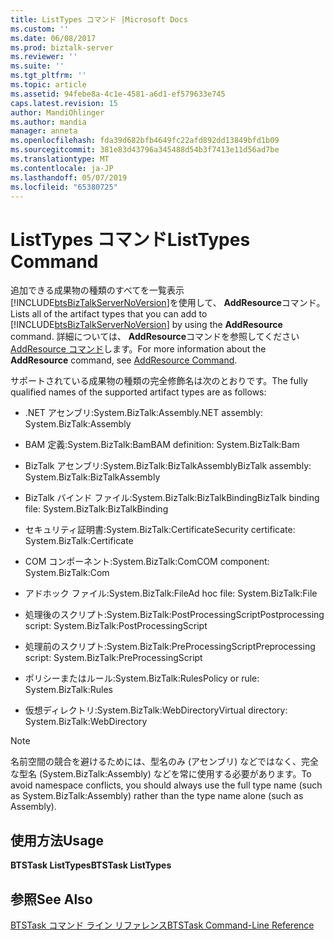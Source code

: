 ```yaml
---
title: ListTypes コマンド |Microsoft Docs
ms.custom: ''
ms.date: 06/08/2017
ms.prod: biztalk-server
ms.reviewer: ''
ms.suite: ''
ms.tgt_pltfrm: ''
ms.topic: article
ms.assetid: 94febe8a-4c1e-4581-a6d1-ef579633e745
caps.latest.revision: 15
author: MandiOhlinger
ms.author: mandia
manager: anneta
ms.openlocfilehash: fda39d682bfb4649fc22afd892dd13849bfd1b09
ms.sourcegitcommit: 381e83d43796a345488d54b3f7413e11d56ad7be
ms.translationtype: MT
ms.contentlocale: ja-JP
ms.lasthandoff: 05/07/2019
ms.locfileid: "65380725"
---
```

# <a name="listtypes-command"></a><span data-ttu-id="55abb-102">ListTypes コマンド</span><span class="sxs-lookup"><span data-stu-id="55abb-102">ListTypes Command</span></span>
<span data-ttu-id="55abb-103">追加できる成果物の種類のすべてを一覧表示[!INCLUDE[btsBizTalkServerNoVersion](../includes/btsbiztalkservernoversion-md.md)]を使用して、 **AddResource**コマンド。</span><span class="sxs-lookup"><span data-stu-id="55abb-103">Lists all of the artifact types that you can add to [!INCLUDE[btsBizTalkServerNoVersion](../includes/btsbiztalkservernoversion-md.md)] by using the **AddResource** command.</span></span> <span data-ttu-id="55abb-104">詳細については、 **AddResource**コマンドを参照してください[AddResource コマンド](../core/addresource-command.md)します。</span><span class="sxs-lookup"><span data-stu-id="55abb-104">For more information about the **AddResource** command, see [AddResource Command](../core/addresource-command.md).</span></span>  
  
 <span data-ttu-id="55abb-105">サポートされている成果物の種類の完全修飾名は次のとおりです。</span><span class="sxs-lookup"><span data-stu-id="55abb-105">The fully qualified names of the supported artifact types are as follows:</span></span>  
  
-   <span data-ttu-id="55abb-106">.NET アセンブリ:System.BizTalk:Assembly</span><span class="sxs-lookup"><span data-stu-id="55abb-106">.NET assembly: System.BizTalk:Assembly</span></span>  
  
-   <span data-ttu-id="55abb-107">BAM 定義:System.BizTalk:Bam</span><span class="sxs-lookup"><span data-stu-id="55abb-107">BAM definition: System.BizTalk:Bam</span></span>  
  
-   <span data-ttu-id="55abb-108">BizTalk アセンブリ:System.BizTalk:BizTalkAssembly</span><span class="sxs-lookup"><span data-stu-id="55abb-108">BizTalk assembly: System.BizTalk:BizTalkAssembly</span></span>  
  
-   <span data-ttu-id="55abb-109">BizTalk バインド ファイル:System.BizTalk:BizTalkBinding</span><span class="sxs-lookup"><span data-stu-id="55abb-109">BizTalk binding file: System.BizTalk:BizTalkBinding</span></span>  
  
-   <span data-ttu-id="55abb-110">セキュリティ証明書:System.BizTalk:Certificate</span><span class="sxs-lookup"><span data-stu-id="55abb-110">Security certificate: System.BizTalk:Certificate</span></span>  
  
-   <span data-ttu-id="55abb-111">COM コンポーネント:System.BizTalk:Com</span><span class="sxs-lookup"><span data-stu-id="55abb-111">COM component: System.BizTalk:Com</span></span>  
  
-   <span data-ttu-id="55abb-112">アドホック ファイル:System.BizTalk:File</span><span class="sxs-lookup"><span data-stu-id="55abb-112">Ad hoc file: System.BizTalk:File</span></span>  
  
-   <span data-ttu-id="55abb-113">処理後のスクリプト:System.BizTalk:PostProcessingScript</span><span class="sxs-lookup"><span data-stu-id="55abb-113">Postprocessing script: System.BizTalk:PostProcessingScript</span></span>  
  
-   <span data-ttu-id="55abb-114">処理前のスクリプト:System.BizTalk:PreProcessingScript</span><span class="sxs-lookup"><span data-stu-id="55abb-114">Preprocessing script: System.BizTalk:PreProcessingScript</span></span>  
  
-   <span data-ttu-id="55abb-115">ポリシーまたはルール:System.BizTalk:Rules</span><span class="sxs-lookup"><span data-stu-id="55abb-115">Policy or rule: System.BizTalk:Rules</span></span>  
  
-   <span data-ttu-id="55abb-116">仮想ディレクトリ:System.BizTalk:WebDirectory</span><span class="sxs-lookup"><span data-stu-id="55abb-116">Virtual directory: System.BizTalk:WebDirectory</span></span>  
  
> [!NOTE]
>  <span data-ttu-id="55abb-117">名前空間の競合を避けるためには、型名のみ (アセンブリ) などではなく、完全な型名 (System.BizTalk:Assembly) などを常に使用する必要があります。</span><span class="sxs-lookup"><span data-stu-id="55abb-117">To avoid namespace conflicts, you should always use the full type name (such as System.BizTalk:Assembly) rather than the type name alone (such as Assembly).</span></span>  
  
## <a name="usage"></a><span data-ttu-id="55abb-118">使用方法</span><span class="sxs-lookup"><span data-stu-id="55abb-118">Usage</span></span>  
 <span data-ttu-id="55abb-119">**BTSTask ListTypes**</span><span class="sxs-lookup"><span data-stu-id="55abb-119">**BTSTask ListTypes**</span></span>  
  
## <a name="see-also"></a><span data-ttu-id="55abb-120">参照</span><span class="sxs-lookup"><span data-stu-id="55abb-120">See Also</span></span>  
 [<span data-ttu-id="55abb-121">BTSTask コマンド ライン リファレンス</span><span class="sxs-lookup"><span data-stu-id="55abb-121">BTSTask Command-Line Reference</span></span>](../core/btstask-command-line-reference.md)